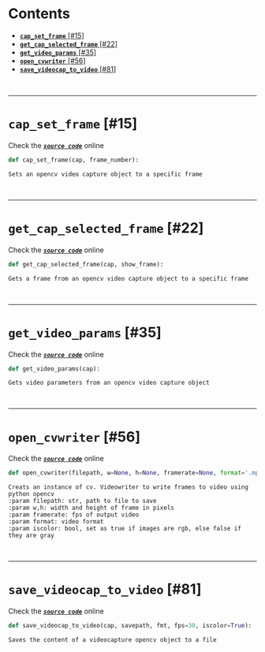 



Contents
========

* [**`cap_set_frame`**  [#15]](#cap_set_frame--15)
* [**`get_cap_selected_frame`**  [#22]](#get_cap_selected_frame--22)
* [**`get_video_params`**  [#35]](#get_video_params--35)
* [**`open_cvwriter`**  [#56]](#open_cvwriter--56)
* [**`save_videocap_to_video`**  [#81]](#save_videocap_to_video--81)


&nbsp;

--------
# **`cap_set_frame`**  [#15]
  
Check the [***``source code``***](https://github.com/BrancoLab/BrainRender/tree/brainglobeintegration/blob/master/brainrender/Utils/video.py#L15) online

```python
def cap_set_frame(cap, frame_number):
```  


```text
Sets an opencv video capture object to a specific frame

```

&nbsp;

--------
# **`get_cap_selected_frame`**  [#22]
  
Check the [***``source code``***](https://github.com/BrancoLab/BrainRender/tree/brainglobeintegration/blob/master/brainrender/Utils/video.py#L22) online

```python
def get_cap_selected_frame(cap, show_frame):
```  


```text
Gets a frame from an opencv video capture object to a specific frame

```

&nbsp;

--------
# **`get_video_params`**  [#35]
  
Check the [***``source code``***](https://github.com/BrancoLab/BrainRender/tree/brainglobeintegration/blob/master/brainrender/Utils/video.py#L35) online

```python
def get_video_params(cap):
```  


```text
Gets video parameters from an opencv video capture object

```

&nbsp;

--------
# **`open_cvwriter`**  [#56]
  
Check the [***``source code``***](https://github.com/BrancoLab/BrainRender/tree/brainglobeintegration/blob/master/brainrender/Utils/video.py#L56) online

```python
def open_cvwriter(filepath, w=None, h=None, framerate=None, format='.mp4', iscolor=False):
```  


```text
Creats an instance of cv. Videowriter to write frames to video using python opencv
:param filepath: str, path to file to save
:param w,h: width and height of frame in pixels
:param framerate: fps of output video
:param format: video format
:param iscolor: bool, set as true if images are rgb, else false if they are gray

```

&nbsp;

--------
# **`save_videocap_to_video`**  [#81]
  
Check the [***``source code``***](https://github.com/BrancoLab/BrainRender/tree/brainglobeintegration/blob/master/brainrender/Utils/video.py#L81) online

```python
def save_videocap_to_video(cap, savepath, fmt, fps=30, iscolor=True):
```  


```text
Saves the content of a videocapture opencv object to a file

```